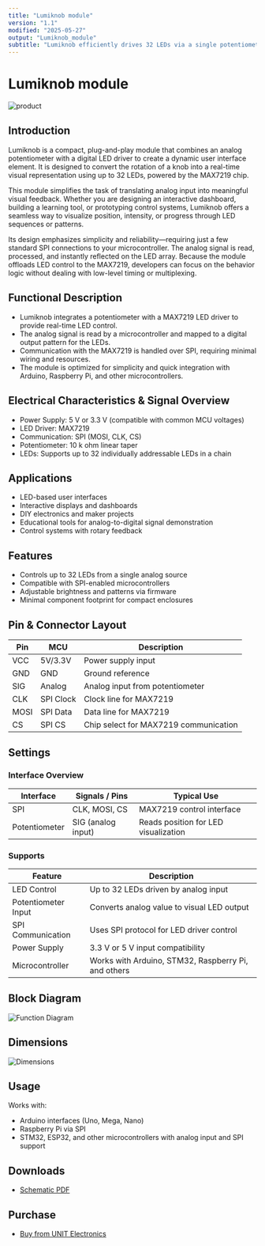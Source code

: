 ```yaml
---
title: "Lumiknob module"
version: "1.1"
modified: "2025-05-27"
output: "Lumiknob_module"
subtitle: "Lumiknob efficiently drives 32 LEDs via a single potentiometer by leveraging SPI communication and the MAX7219 driver. This innovative design enables dynamic, precise lighting in a compact system."
---
```


<!--
# README_TEMPLATE.md
Este archivo sirve como entrada para generar un PDF técnico estilo datasheet.
Edita las secciones respetando el orden, sin eliminar los encabezados.
-->
<!-- logo -->

# Lumiknob module

![product](../../hardware/resources/lumiknob.png)

## Introduction

Lumiknob is a compact, plug-and-play module that combines an analog potentiometer with a digital LED driver to create a dynamic user interface element. It is designed to convert the rotation of a knob into a real-time visual representation using up to 32 LEDs, powered by the MAX7219 chip.

This module simplifies the task of translating analog input into meaningful visual feedback. Whether you are designing an interactive dashboard, building a learning tool, or prototyping control systems, Lumiknob offers a seamless way to visualize position, intensity, or progress through LED sequences or patterns.

Its design emphasizes simplicity and reliability—requiring just a few standard SPI connections to your microcontroller. The analog signal is read, processed, and instantly reflected on the LED array. Because the module offloads LED control to the MAX7219, developers can focus on the behavior logic without dealing with low-level timing or multiplexing.


## Functional Description

- Lumiknob integrates a potentiometer with a MAX7219 LED driver to provide real-time LED control.
- The analog signal is read by a microcontroller and mapped to a digital output pattern for the LEDs.
- Communication with the MAX7219 is handled over SPI, requiring minimal wiring and resources.
- The module is optimized for simplicity and quick integration with Arduino, Raspberry Pi, and other microcontrollers.

## Electrical Characteristics & Signal Overview

- Power Supply: 5 V or 3.3 V (compatible with common MCU voltages)
- LED Driver: MAX7219
- Communication: SPI (MOSI, CLK, CS)
- Potentiometer: 10 k ohm linear taper
- LEDs: Supports up to 32 individually addressable LEDs in a chain

## Applications

- LED-based user interfaces
- Interactive displays and dashboards
- DIY electronics and maker projects
- Educational tools for analog-to-digital signal demonstration
- Control systems with rotary feedback

## Features

- Controls up to 32 LEDs from a single analog source
- Compatible with SPI-enabled microcontrollers
- Adjustable brightness and patterns via firmware
- Minimal component footprint for compact enclosures

## Pin & Connector Layout

| Pin  | MCU       | Description                                   |
|------|-----------|-----------------------------------------------|
| VCC  | 5V/3.3V   | Power supply input                            |
| GND  | GND       | Ground reference                              |
| SIG  | Analog    | Analog input from potentiometer               |
| CLK  | SPI Clock | Clock line for MAX7219                        |
| MOSI | SPI Data  | Data line for MAX7219                         |
| CS   | SPI CS    | Chip select for MAX7219 communication         |

## Settings

### Interface Overview

| Interface     | Signals / Pins      | Typical Use                                   |
|---------------|---------------------|-----------------------------------------------|
| SPI           | CLK, MOSI, CS       | MAX7219 control interface                     |
| Potentiometer | SIG (analog input)  | Reads position for LED visualization          |

### Supports

| Feature             | Description                                          |
|---------------------|------------------------------------------------------|
| LED Control         | Up to 32 LEDs driven by analog input                 |
| Potentiometer Input | Converts analog value to visual LED output           |
| SPI Communication   | Uses SPI protocol for LED driver control             |
| Power Supply        | 3.3 V or 5 V input compatibility                     |
| Microcontroller     | Works with Arduino, STM32, Raspberry Pi, and others  |

## Block Diagram

![Function Diagram](../../hardware/resources/v_0_0_2/unit_pinout_v_0_0_2_ue0051_lumiknob_en.png)

## Dimensions

![Dimensions](../../hardware/resources/v_0_0_1/unit_dimension_ue0051_lumiknob_v_0_0_1.png)

## Usage

Works with:

- Arduino interfaces (Uno, Mega, Nano)
- Raspberry Pi via SPI
- STM32, ESP32, and other microcontrollers with analog input and SPI support

## Downloads

- [Schematic PDF](../../hardware/unit_sch_v1_1_0_ue0051_lumiknob.pdf)

## Purchase

- [Buy from UNIT Electronics](https://www.uelectronics.com)
